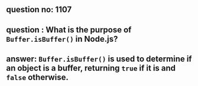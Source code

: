 
      
## question no: 1107

## question : What is the purpose of `Buffer.isBuffer()` in Node.js?

## answer: `Buffer.isBuffer()` is used to determine if an object is a buffer, returning `true` if it is and `false` otherwise.
      